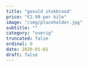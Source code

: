 ```yaml
---
title: "gevuld stokbrood"
price: "€2.99 per kilo"
image: "/img/placeholder.jpg"
subtitle: ""
category: "overig"
truncated: false
ordinal: 0
date: 2020-01-01
draft: false
---
```

